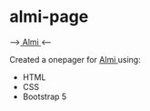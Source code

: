 # almi-page


--><a href="https://almi-mariahl.netlify.app/"> Almi </a> <--

<p> Created a onepager for <a href="https://www.almi.se//"> Almi </a> using: 
<ul>
<li>HTML </li>
<li>CSS </li>
<li>Bootstrap 5</li>
</ul>
</p>
